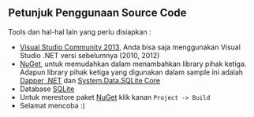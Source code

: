 ## Petunjuk Penggunaan Source Code

Tools dan hal-hal lain yang perlu disiapkan :

* [Visual Studio Community 2013]( http://www.visualstudio.com/en-us/downloads/download-visual-studio-vs#d-community), Anda bisa saja menggunakan Visual Studio .NET versi sebelumnya (2010, 2012)
* [NuGet](http://coding4ever.net/blog/categories/nuget/), untuk memudahkan dalam menambahkan library pihak ketiga. Adapun library pihak ketiga yang digunakan dalam sample ini adalah [Dapper .NET](http://coding4ever.net/blog/categories/dapper-net/) dan [System.Data.SQLite Core](http://www.nuget.org/packages/System.Data.SQLite.Core/)
* Database [SQLite](http://www.sqlite.org/)
* Untuk merestore paket [NuGet](http://coding4ever.net/blog/categories/nuget/) klik kanan `Project -> Build`
* Selamat mencoba :)
